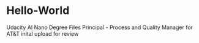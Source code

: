 # Hello-World
Udacity AI Nano Degree Files
Principal - Process and Quality Manager for AT&T
inital upload for review
